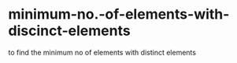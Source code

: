 # minimum-no.-of-elements-with-discinct-elements
to find the minimum no of elements with distinct elements
